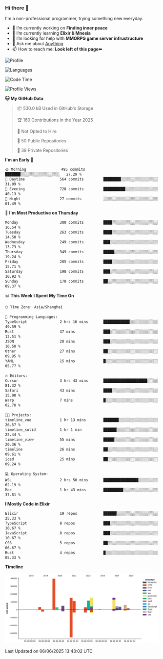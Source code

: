 ### Hi there 👋

I'm a non-professional programmer, trying something new everyday.

<!--
**dyzdyz010/dyzdyz010** is a ✨ _special_ ✨ repository because its `README.md` (this file) appears on your GitHub profile.
-->

- 🔭 I’m currently working on **Finding inner peace**
- 🌱 I’m currently learning **Elixir & Mnesia**
- 🤔 I’m looking for help with **MMORPG game server infrustructure**
- 💬 Ask me about [Anything](https://github.com/dyzdyz010/dyzdyz010/issues)
- 📫 How to reach me: **Look left of this page⬅️**

<!-- - 👯 I’m looking to collaborate on
- 😄 Pronouns: ...
- ⚡ Fun fact: ...
 -->
 
![Profile](https://github-readme-stats.vercel.app/api?username=dyzdyz010&count_private=true&show_icons=true&theme=dracula)

![Languages](https://github-readme-stats.vercel.app/api/top-langs/?username=dyzdyz010&layout=compact&theme=dracula)

<!--START_SECTION:waka-->
![Code Time](http://img.shields.io/badge/Code%20Time-2%2C019%20hrs%201%20min-blue)

![Profile Views](http://img.shields.io/badge/Profile%20Views-1-blue)

**🐱 My GitHub Data** 

> 📦 530.0 kB Used in GitHub's Storage 
 > 
> 🏆 160 Contributions in the Year 2025
 > 
> 🚫 Not Opted to Hire
 > 
> 📜 50 Public Repositories 
 > 
> 🔑 39 Private Repositories 
 > 
**I'm an Early 🐤** 

```text
🌞 Morning                495 commits         ███████░░░░░░░░░░░░░░░░░░   27.29 % 
🌆 Daytime                564 commits         ████████░░░░░░░░░░░░░░░░░   31.09 % 
🌃 Evening                728 commits         ██████████░░░░░░░░░░░░░░░   40.13 % 
🌙 Night                  27 commits          ░░░░░░░░░░░░░░░░░░░░░░░░░   01.49 % 
```
📅 **I'm Most Productive on Thursday** 

```text
Monday                   300 commits         ████░░░░░░░░░░░░░░░░░░░░░   16.54 % 
Tuesday                  263 commits         ████░░░░░░░░░░░░░░░░░░░░░   14.50 % 
Wednesday                249 commits         ███░░░░░░░░░░░░░░░░░░░░░░   13.73 % 
Thursday                 349 commits         █████░░░░░░░░░░░░░░░░░░░░   19.24 % 
Friday                   285 commits         ████░░░░░░░░░░░░░░░░░░░░░   15.71 % 
Saturday                 198 commits         ███░░░░░░░░░░░░░░░░░░░░░░   10.92 % 
Sunday                   170 commits         ██░░░░░░░░░░░░░░░░░░░░░░░   09.37 % 
```


📊 **This Week I Spent My Time On** 

```text
🕑︎ Time Zone: Asia/Shanghai

💬 Programming Languages: 
TypeScript               2 hrs 16 mins       ████████████░░░░░░░░░░░░░   49.59 % 
Rust                     37 mins             ███░░░░░░░░░░░░░░░░░░░░░░   13.51 % 
JSON                     28 mins             ███░░░░░░░░░░░░░░░░░░░░░░   10.50 % 
Other                    27 mins             ██░░░░░░░░░░░░░░░░░░░░░░░   09.95 % 
YAML                     15 mins             █░░░░░░░░░░░░░░░░░░░░░░░░   05.77 % 

🔥 Editors: 
Cursor                   3 hrs 43 mins       ████████████████████░░░░░   81.32 % 
Safari                   43 mins             ████░░░░░░░░░░░░░░░░░░░░░   15.90 % 
Warp                     7 mins              █░░░░░░░░░░░░░░░░░░░░░░░░   02.78 % 

🐱‍💻 Projects: 
timeline_vue             1 hr 13 mins        ███████░░░░░░░░░░░░░░░░░░   26.57 % 
timeline_solid           1 hr 1 min          ██████░░░░░░░░░░░░░░░░░░░   22.44 % 
timeline_view            55 mins             █████░░░░░░░░░░░░░░░░░░░░   20.36 % 
timeline                 26 mins             ██░░░░░░░░░░░░░░░░░░░░░░░   09.61 % 
iced                     25 mins             ██░░░░░░░░░░░░░░░░░░░░░░░   09.24 % 

💻 Operating System: 
WSL                      2 hrs 50 mins       ████████████████░░░░░░░░░   62.19 % 
Mac                      1 hr 43 mins        █████████░░░░░░░░░░░░░░░░   37.81 % 
```

**I Mostly Code in Elixir** 

```text
Elixir                   19 repos            ██████░░░░░░░░░░░░░░░░░░░   25.33 % 
TypeScript               8 repos             ███░░░░░░░░░░░░░░░░░░░░░░   10.67 % 
JavaScript               8 repos             ███░░░░░░░░░░░░░░░░░░░░░░   10.67 % 
CSS                      5 repos             ██░░░░░░░░░░░░░░░░░░░░░░░   06.67 % 
Rust                     4 repos             █░░░░░░░░░░░░░░░░░░░░░░░░   05.33 % 
```



**Timeline**

![Lines of Code chart](https://raw.githubusercontent.com/dyzdyz010/dyzdyz010/master/assets/bar_graph.png)


 Last Updated on 06/06/2025 13:43:02 UTC
<!--END_SECTION:waka-->
